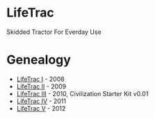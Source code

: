 # LifeTrac
Skidded Tractor For Everday Use

# Genealogy

* [LifeTrac I](https://wiki.opensourceecology.org/wiki/LifeTrac_I) - 2008
* [LifeTrac II](https://wiki.opensourceecology.org/wiki/LifeTrac_II) - 2009
* [LifeTrac III](https://wiki.opensourceecology.org/wiki/LifeTrac_III) - 2010, Civilization Starter Kit v0.01
* [LifeTrac IV](https://wiki.opensourceecology.org/wiki/LifeTrac_IV) - 2011
* [LifeTrac V](https://wiki.opensourceecology.org/wiki/LifeTrac_V) - 2012
